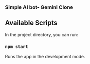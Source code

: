 ### Simple AI bot- Gemini Clone
## Available Scripts

In the project directory, you can run:

### `npm start`

Runs the app in the development mode.




